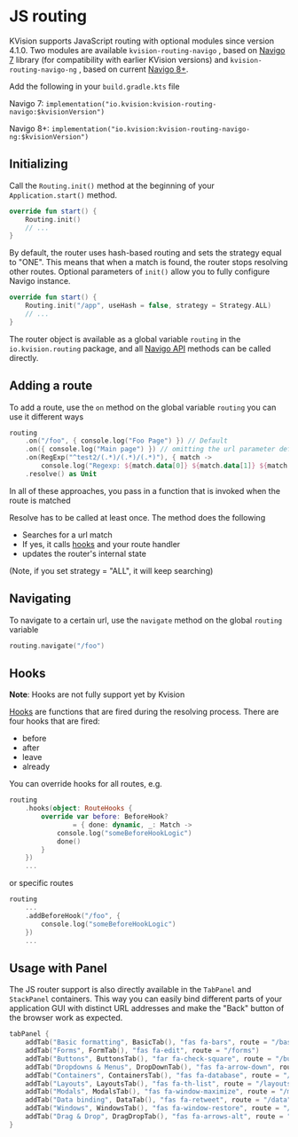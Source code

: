 # JS routing

KVision supports JavaScript routing with optional modules since version 4.1.0. Two modules are available `kvision-routing-navigo` , based on [Navigo 7](https://github.com/krasimir/navigo/blob/master/README_v7.md) library \(for compatibility with earlier KVision versions\) and `kvision-routing-navigo-ng` , based on current [Navigo 8+](https://github.com/krasimir/navigo).

Add the following in your `build.gradle.kts` file

Navigo 7: `implementation("io.kvision:kvision-routing-navigo:$kvisionVersion")`

Navigo 8+: `implementation("io.kvision:kvision-routing-navigo-ng:$kvisionVersion")`

## Initializing

Call the `Routing.init()` method at the beginning of your `Application.start()` method.

```kotlin
override fun start() {
    Routing.init()
    // ...
}
```

By default, the router uses hash-based routing and sets the strategy equal to "ONE". This means that when a match is found, the router stops resolving other routes. Optional parameters of `init()` allow you to fully configure Navigo instance.

```kotlin
override fun start() {
    Routing.init("/app", useHash = false, strategy = Strategy.ALL)
    // ...
}
```

The router object is available as a global variable `routing` in the `io.kvision.routing` package, and all [Navigo API](https://github.com/krasimir/navigo/blob/master/DOCUMENTATION.md) methods can be called directly.

## Adding a route

To add a route, use the `on` method on the global variable `routing` you can use it different ways

```kotlin
routing
    .on("/foo", { console.log("Foo Page") }) // Default
    .on({ console.log("Main page") }) // omitting the url parameter defaults to the root url
    .on(RegExp("^test2/(.*)/(.*)/(.*)"), { match ->
        console.log("Regexp: ${match.data[0]} ${match.data[1]} ${match.data[2]}") }) //match with regex
    .resolve() as Unit
```

In all of these approaches, you pass in a function that is invoked when the route is matched

Resolve has to be called at least once. The method does the following

* Searches for a url match
* If yes, it calls [hooks](https://github.com/krasimir/navigo/blob/master/DOCUMENTATION.md#hooks) and your route handler
* updates the router's internal state

\(Note, if you set strategy = "ALL", it will keep searching\)

## Navigating

To navigate to a certain url, use the `navigate` method on the global `routing` variable

```kotlin
routing.navigate("/foo")
```

## Hooks

**Note**: Hooks are not fully support yet by Kvision

[Hooks](https://github.com/krasimir/navigo/blob/master/DOCUMENTATION.md#hooks) are functions that are fired during the resolving process. There are four hooks that are fired:

* before
* after
* leave
* already

You can override hooks for all routes, e.g.

```kotlin
routing
    .hooks(object: RouteHooks {
        override var before: BeforeHook?
                = { done: dynamic, _: Match ->
            console.log("someBeforeHookLogic")
            done() 
        }
    })
    ...
```

or specific routes

```kotlin
routing
    ...
    .addBeforeHook("/foo", {
        console.log("someBeforeHookLogic")
    })
    ...
```

## Usage with Panel

The JS router support is also directly available in the `TabPanel` and `StackPanel` containers. This way you can easily bind different parts of your application GUI with distinct URL addresses and make the "Back" button of the browser work as expected.

```kotlin
tabPanel {
    addTab("Basic formatting", BasicTab(), "fas fa-bars", route = "/basic")
    addTab("Forms", FormTab(), "fas fa-edit", route = "/forms")
    addTab("Buttons", ButtonsTab(), "far fa-check-square", route = "/buttons")
    addTab("Dropdowns & Menus", DropDownTab(), "fas fa-arrow-down", route = "/dropdowns")
    addTab("Containers", ContainersTab(), "fas fa-database", route = "/containers")
    addTab("Layouts", LayoutsTab(), "fas fa-th-list", route = "/layouts")
    addTab("Modals", ModalsTab(), "fas fa-window-maximize", route = "/modals")
    addTab("Data binding", DataTab(), "fas fa-retweet", route = "/data")
    addTab("Windows", WindowsTab(), "fas fa-window-restore", route = "/windows")
    addTab("Drag & Drop", DragDropTab(), "fas fa-arrows-alt", route = "/dragdrop")
}
```

